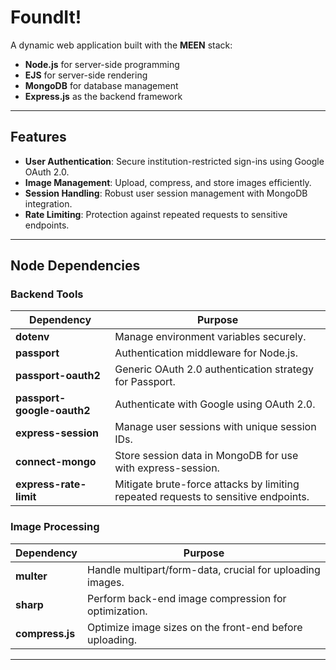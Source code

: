 # **FoundIt!**

A dynamic web application built with the **MEEN** stack:  
- **Node.js** for server-side programming  
- **EJS** for server-side rendering  
- **MongoDB** for database management  
- **Express.js** as the backend framework  

---

## **Features**

- **User Authentication**: Secure institution-restricted sign-ins using Google OAuth 2.0.  
- **Image Management**: Upload, compress, and store images efficiently.  
- **Session Handling**: Robust user session management with MongoDB integration.  
- **Rate Limiting**: Protection against repeated requests to sensitive endpoints.  

---

## **Node Dependencies**

### **Backend Tools**  
| Dependency         | Purpose                                                                                          |
|--------------------|--------------------------------------------------------------------------------------------------|
| **dotenv**         | Manage environment variables securely.                                                           |
| **passport**       | Authentication middleware for Node.js.                                                          |
| **passport-oauth2** | Generic OAuth 2.0 authentication strategy for Passport.                                         |
| **passport-google-oauth2** | Authenticate with Google using OAuth 2.0.                                               |
| **express-session** | Manage user sessions with unique session IDs.                                                  |
| **connect-mongo**   | Store session data in MongoDB for use with express-session.                                     |
| **express-rate-limit** | Mitigate brute-force attacks by limiting repeated requests to sensitive endpoints.           |

### **Image Processing**  
| Dependency         | Purpose                                                                                          |
|--------------------|--------------------------------------------------------------------------------------------------|
| **multer**         | Handle multipart/form-data, crucial for uploading images.                                        |
| **sharp**          | Perform back-end image compression for optimization.                                             |
| **compress.js**    | Optimize image sizes on the front-end before uploading.                                          |

---



